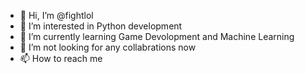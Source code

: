 - 👋 Hi, I’m @fightlol
- 👀 I’m interested in Python development
- 🌱 I’m currently learning Game Devolopment and Machine Learning
- 💞️ I’m not looking for any collabrations now
- 📫 How to reach me 

<!---
fightlol/fightlol is a ✨ special ✨ repository because its `README.md` (this file) appears on your GitHub profile.
You can click the Preview link to take a look at your changes.
--->
